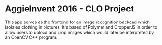 # AggieInvent 2016 - CLO Project

This app serves as the frontend for an image recognition backend which isolates clothing in pictures. It's based of Polymer and CropperJS in order to allow users to upload and crop images which would later be interpreted by an OpenCV C++ program.
